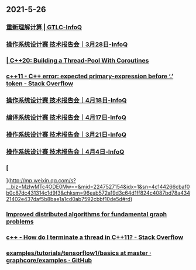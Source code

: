 
## 2021-5-26

### [重新理解计算 | GTLC-InfoQ](https://www.infoq.cn/video/9qofZoXLgB3d6i2Dx9UI)

### [操作系统设计赛 技术报告会｜3月28日-InfoQ](https://www.infoq.cn/video/xr9S9b6V1Zw0xaOAKsxL)

### [  | C++20: Building a Thread-Pool With Coroutines ](https://blog.eiler.eu/posts/20210512/)

### [c++11 - C++ error: expected primary-expression before ‘.’ token - Stack Overflow](https://stackoverflow.com/questions/11395280/c-error-expected-primary-expression-before-token)

### [操作系统设计赛 技术报告会｜4月18日-InfoQ](https://www.infoq.cn/video/TWcumh0ur0sgLMAQKFpG)

### [编译系统设计赛 技术报告会｜4月17日-InfoQ](https://www.infoq.cn/video/K89OsI5uY7qX3JEH1h6y)

### [操作系统设计赛 技术报告会｜3月21日-InfoQ](https://www.infoq.cn/video/uAjJyiT6dHCxHv9d8Bfj)

### [操作系统设计赛 技术报告会｜4月4日-InfoQ](https://www.infoq.cn/video/2p27sf01UblxojNL8rTy)

### [
](http://mp.weixin.qq.com/s?__biz=MzIwMTc4ODE0Mw==&mid=2247527154&idx=1&sn=4c144266cbaf0b0c87dc431314c1d9f3&chksm=96eab572a19d3c64d1ff824c4087bd78a43421402e437daf5b8bae1a1cd0ab7592cbbf10de5d#rd)

### [Improved distributed algorithms for fundamental graph problems](https://dspace.mit.edu/handle/1721.1/109000)

### [c++ - How do I terminate a thread in C++11? - Stack Overflow](https://stackoverflow.com/questions/12207684/how-do-i-terminate-a-thread-in-c11)

### [examples/tutorials/tensorflow1/basics at master · graphcore/examples · GitHub](https://github.com/graphcore/examples/tree/master/tutorials/tensorflow1/basics)